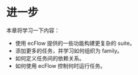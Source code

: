 # 进一步

本章将学习一下内容：

* 使用 ecFlow 提供的一些功能构建更复杂的 suite。
* 添加更多的任务，并学习如何组织为 family。
* 如何定义任务间的依赖关系。
* 如何使用 ecFlow 控制何时运行任务。